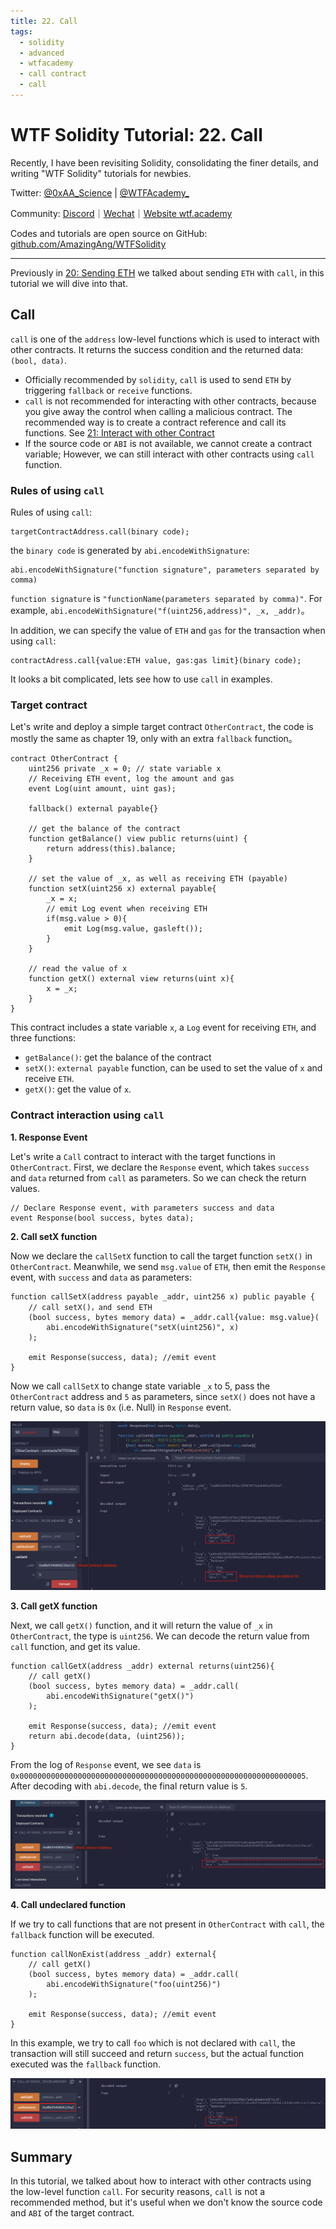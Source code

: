 ```yaml
---
title: 22. Call
tags:
  - solidity
  - advanced
  - wtfacademy
  - call contract
  - call
---
```


# WTF Solidity Tutorial: 22. Call

Recently, I have been revisiting Solidity, consolidating the finer details, and writing "WTF Solidity" tutorials for newbies. 

Twitter: [@0xAA_Science](https://twitter.com/0xAA_Science) | [@WTFAcademy_](https://twitter.com/WTFAcademy_)

Community: [Discord](https://discord.gg/5akcruXrsk)｜[Wechat](https://docs.google.com/forms/d/e/1FAIpQLSe4KGT8Sh6sJ7hedQRuIYirOoZK_85miz3dw7vA1-YjodgJ-A/viewform?usp=sf_link)｜[Website wtf.academy](https://wtf.academy)

Codes and tutorials are open source on GitHub: [github.com/AmazingAng/WTFSolidity](https://github.com/AmazingAng/WTFSolidity)

-----

Previously in [20: Sending ETH](https://github.com/AmazingAng/WTF-Solidity/tree/main/Languages/en/20_SendETH_en) we talked about sending `ETH` with `call`, in this tutorial we will dive into that. 

## Call
`call` is one of the `address` low-level functions which is used to interact with other contracts. It returns the success condition and the returned data: `(bool, data)`. 

- Officially recommended by `solidity`, `call` is used to send `ETH` by triggering `fallback` or `receive` functions.
- `call` is not recommended for interacting with other contracts, because you give away the control when calling a malicious contract. The recommended way is to create a contract reference and call its functions. See [21: Interact with other Contract](https://github.com/AmazingAng/WTF-Solidity/tree/main/Languages/en/21_CallContract_en)
- If the source code or `ABI` is not available, we cannot create a contract variable; However, we can still interact with other contracts using `call` function.  

### Rules of using `call`
Rules of using `call`:
```
targetContractAddress.call(binary code);
```
the `binary code` is generated by `abi.encodeWithSignature`:
```
abi.encodeWithSignature("function signature", parameters separated by comma)
```
`function signature` is `"functionName(parameters separated by comma)"`. For example, `abi.encodeWithSignature("f(uint256,address)", _x, _addr)`。

In addition, we can specify the value of `ETH` and `gas` for the transaction when using `call`:

```
contractAdress.call{value:ETH value, gas:gas limit}(binary code);
```

It looks a bit complicated, lets see how to use `call` in examples.

### Target contract
Let's write and deploy a simple target contract `OtherContract`, the code is mostly the same as chapter 19, only with an extra `fallback` function。

```solidity
contract OtherContract {
    uint256 private _x = 0; // state variable x
    // Receiving ETH event, log the amount and gas
    event Log(uint amount, uint gas);

    fallback() external payable{}

    // get the balance of the contract
    function getBalance() view public returns(uint) {
        return address(this).balance;
    }

    // set the value of _x, as well as receiving ETH (payable)
    function setX(uint256 x) external payable{
        _x = x;
        // emit Log event when receiving ETH
        if(msg.value > 0){
            emit Log(msg.value, gasleft());
        }
    }

    // read the value of x
    function getX() external view returns(uint x){
        x = _x;
    }
}
```

This contract includes a state variable `x`, a `Log` event for receiving `ETH`, and three functions:
- `getBalance()`: get the balance of the contract
- `setX()`: `external payable` function, can be used to set the value of `x` and receive `ETH`. 
- `getX()`: get the value of `x`.

### Contract interaction using `call`
**1. Response Event**

Let's write a `Call` contract to interact with the target functions in `OtherContract`. First, we declare the `Response` event, which takes `success` and `data` returned from `call` as parameters. So we can check the return values.


```solidity
// Declare Response event, with parameters success and data
event Response(bool success, bytes data);
```

**2. Call setX function**

Now we declare the `callSetX` function to call the target function `setX()` in `OtherContract`. Meanwhile, we send `msg.value` of `ETH`, then emit the `Response` event, with `success` and `data` as parameters:

```solidity
function callSetX(address payable _addr, uint256 x) public payable {
	// call setX()，and send ETH
	(bool success, bytes memory data) = _addr.call{value: msg.value}(
		abi.encodeWithSignature("setX(uint256)", x)
	);

	emit Response(success, data); //emit event
}
```

Now we call `callSetX` to change state variable `_x` to 5, pass the `OtherContract` address and `5` as parameters, since `setX()` does not have a return value, so `data` is `0x` (i.e. Null)  in `Response` event.


![22-1](./img/22-1.png)

**3. Call getX function**

Next, we call `getX()` function, and it will return the value of `_x` in `OtherContract`, the type is `uint256`. We can decode the return value from `call` function, and get its value. 


```solidity
function callGetX(address _addr) external returns(uint256){
	// call getX()
	(bool success, bytes memory data) = _addr.call(
		abi.encodeWithSignature("getX()")
	);

	emit Response(success, data); //emit event 
	return abi.decode(data, (uint256));
}
```
From the log of `Response` event, we see `data` is `0x0000000000000000000000000000000000000000000000000000000000000005`. After decoding with `abi.decode`, the final return value is `5`.

![22-2](./img/22-2.png)

**4. Call undeclared function**

If we try to call functions that are not present in `OtherContract` with `call`, the `fallback` function will be executed. 

```solidity
function callNonExist(address _addr) external{
	// call getX()
	(bool success, bytes memory data) = _addr.call(
		abi.encodeWithSignature("foo(uint256)")
	);

	emit Response(success, data); //emit event
}
```

In this example, we try to call `foo` which is not declared with `call`, the transaction will still succeed and return `success`, but the actual function executed was the `fallback` function.

![22-3](./img/22-3.png)

## Summary

In this tutorial, we talked about how to interact with other contracts using the low-level function `call`. For security reasons, `call` is not a recommended method, but it's useful when we don't know the source code and `ABI` of the target contract. 

